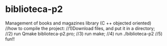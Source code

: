 # biblioteca-p2
Management of books and magazines library (C ++ objected oriented)
//how to compile the project:
//1)Download files, and put it in a directory;
//2) run Qmake biblioteca-p2.pro;
//3) run make;
//4) run ./biblioteca-p2
//5) fun!!

